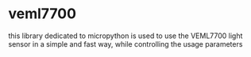 # veml7700
this library dedicated to micropython is used to use the VEML7700 light sensor
in a simple and fast way, while controlling the usage parameters